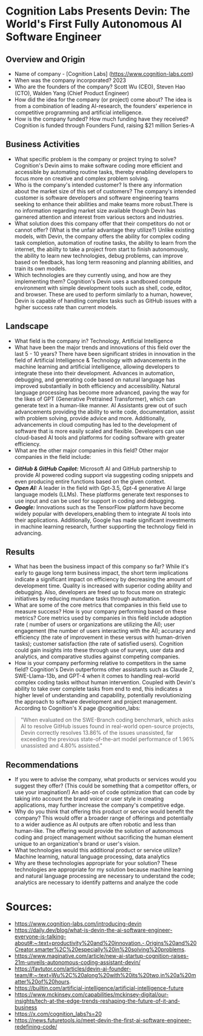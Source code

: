 # Cognition Labs Presents Devin: The World's First Fully Autonomous AI Software Engineer
## Overview and Origin
* Name of company - [Cognition Labs] (https://www.cognition-labs.com)
* When was the company incorporated? 2023
* Who are the founders of the company? Scott Wu (CEO), Steven Hao (CTO), Walden Yang (Chief Product Engineer)
* How did the idea for the company (or project) come about? The idea is from a combination of leading AI-research, the founders' experience in competitive programming and artificial intelligence.
* How is the company funded? How much funding have they received? Cognition is funded through Founders Fund, raising $21 million Series-A
## Business Activities
* What specific problem is the company or project trying to solve? Cognition's Devin aims to make software coding more efficient and accessible by automating routine tasks, thereby enabling developers to focus more on creative and complex problem solving. 
* Who is the company's intended customer? Is there any information about the market size of this set of customers? The company's intended customer is software developers and software engineering teams seeking to enhance their abilities and make teams more robust.There is no information regarding market size available though Devin has garnered attention and interest from various sectors and industries.
* What solution does this company offer that their competitors do not or cannot offer? (What is the unfair advantage they utilize?) Unlike existing models, with Devin, the company offers the ability for complex coding task completion, automation of routine tasks, the ability to learn from the internet, the abiilty to take a project from start to finish autonomously, the ability to learn new technologies, debug problems, can improve based on feedback, has long term reasoning and planning abilities, and train its own models.
* Which technologies are they currently using, and how are they implementing them? Cognition's Devin uses a sandboxed compute environment with simple development tools such as shell, code, editor, and browser.  These are used to perform similarly to a human, however, Devin is capable of handling complex tasks such as GitHub issues with a hgiher success rate than current models.
## Landscape
* What field is the company in? Technology, Artificial Intelligence
* What have been the major trends and innovations of this field over the last 5 - 10 years? There have been significant strides in innovation in the field of Artificial Intelligence & Technology with advancements in the machine learning and artificial intelligence, allowing developers to integrate these into their development. Advances in automation, debugging, and generating code based on natural language has improved substantially in both efficiency and accessibility. Natural language processing has become more advanced, paving the way for the likes of GPT (Generative Pretrained Transformer), which can generate text in a human-like manner. AI Assistants grew out of such advancements providing the ability to write code, documentation, assist with problem solving, provide advice and more. Additionally, advancements in cloud computing has led to the development of software that is more easily scaled and flexible. Developers can use cloud-based AI tools and platforms for coding software with greater efficiency.
* What are the other major companies in this field? Other major companies in the field include:
- ***GitHub & GitHub Copilot:*** Microsoft AI and GitHub partnership to provide AI powered coding support via suggesting coding snippets and even producing entire functions based on the given context.
- ***Open AI:*** A leader in the field with Gpt-3.5, Gpt-4 generative AI large language models (LLMs). These platforms generate text responses to use    input and can be used for support in coding and debugging.
- ***Google:*** Innovations such as the TensorFlow platform have become widely popular with developers,enabling them to integrate AI tools into their    applications.  Additionally, Google has made significant investments in machine learning research, further supporting the technology field in advancing. 
## Results
* What has been the business impact of this company so far? While it's early to gauge long term business impact, the short term implications indicate a significant impact on efficiency by decreasing the amount of development time. Quality is increased with superior coding ability and debugging. Also, developers are freed up to focus more on strategic initiatives by reducing mundane tasks through automation. 
* What are some of the core metrics that companies in this field use to measure success? How is your company performing based on these metrics? Core metrics used by companies in this field include adoption rate ( number of users or organizations are utilizing the AI); user engagement (the number of users interacting with the AI); accuracy and efficiency (the rate of improvement in these versus with human-driven tasks); customer satisfaction (the rate of satisfied users). Cognition could gain insights into these through use of surveys, user data and analytics, and comparative studies against competing companies. 
* How is your company performing relative to competitors in the same field? Cognition's Devin outperforms other assistants such as Claude 2, SWE-Llama-13b, and GPT-4 when it comes to handling real-world complex coding tasks without human intervention. Coupled with Devin's ability to take over complete tasks from end to end, this indicates a higher level of understanding and capability, potentially revolutionizing the approach to software development and project management. According to Cognition's X page @cognition_labs:
> "When evaluated on the SWE-Branch coding benchmark, which asks AI to resolve GitHub issues found in real-world open-source projects, Devin correctly resolves 13.86% of the issues unassisted, far exceeding the previous state-of-the-art model performance of 1.96% unassisted and 4.80% assisted."
## Recommendations
* If you were to advise the company, what products or services would you suggest they offer? (This could be something that a competitor offers, or use your imagination!) An add-on of code optimization that can code by taking into account the brand voice or user style in creating applications, may further increase the company's competitive edge. 
* Why do you think that offering this product or service would benefit the company? This would offer a broader range of offerings and potentially to a wider audience as AI outputs are often robotic and less than human-like. The offering would provide the solution of autonomous coding and project management without sacrificing the human element unique to an organization's brand or user's vision.
* What technologies would this additional product or service utilize? Machine learning, natural language processing, data analytics
* Why are these technologies appropriate for your solution? These technologies are appropriate for my solution because machine learning and natural language processing are necessary to understand the code; analytics are necessary to identify patterns and analyze the code

# Sources:
* https://www.cognition-labs.com/introducing-devin
* https://daily.dev/blog/what-is-devin-the-ai-software-engineer-everyone-is-talking-about#:~:text=productivity%20and%20innovation.-,Origins%20and%20Creator,smarter%2C%20especially%20in%20solving%20problems.
* https://www.maginative.com/article/new-ai-startup-cognition-raises-21m-unveils-autonomous-coding-assistant-devin/
* https://favtutor.com/articles/devin-ai-founder-team/#:~:text=Wu%2C%20along%20with%20its%20two,in%20a%20matter%20of%20hours.
* https://builtin.com/artificial-intelligence/artificial-intelligence-future
* https://www.mckinsey.com/capabilities/mckinsey-digital/our-insights/tech-at-the-edge-trends-reshaping-the-future-of-it-and-business
* https://x.com/cognition_labs?s=20
* https://news.futuretools.io/meet-devin-the-first-ai-software-engineer-redefining-code/
